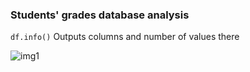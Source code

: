### Students' grades database analysis
``` df.info() ``` 
Outputs columns and number of values there 

![img1](imgs/img1.png)

